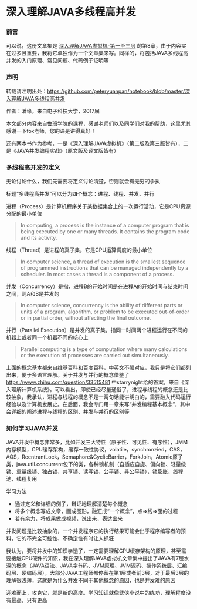# 深入理解JAVA多线程高并发

### 前言

可以说，这份文章集是 [深入理解JAVA虚拟机-第一至三层](https://github.com/peteryuanpan/notebook/blob/master/深入理解JAVA虚拟机-第一至三层) 的第8章，由于内容实在过多且重要，我将它单独作为一个文章集来写。同样的，将包括JAVA多线程高并发的入门原理、常见问题、代码例子证明等

### 声明

转载请注明出处：https://github.com/peteryuanpan/notebook/blob/master/深入理解JAVA多线程高并发

作者：潘缘，来自电子科技大学，2017届

本文部分内容来自鲁班学院的课程，感谢老师们以及同学们对我的帮助，这里尤其感谢一下fox老师，您的课是讲得真好！

还有两本书作为参考，一是《深入理解JAVA虚拟机》（第二版及第三版皆有），二是《JAVA并发编程实战》（原文版及译文版皆有）

### 多线程高并发的定义

无论讨论什么，我们先需要将定义讨论清楚，否则就会有无穷的争执

标题“多线程高并发”可以分为四个概念：进程、线程、并发、并行

进程（Process）是计算机程序关于某数据集合上的一次运行活动，它是CPU资源分配的最小单位

> In computing, a process is the instance of a computer program that is being executed by one or many threads. It contains the program code and its activity.

线程（Thread）是进程的真子集，它是CPU运算调度的最小单位

> In computer science, a thread of execution is the smallest sequence of programmed instructions that can be managed independently by a scheduler. In most cases a thread is a component of a process.

并发（Concurrency）是指，进程B的开始时间是在进程A的开始时间与结束时间之间，则A和B是并发的

> In computer science, concurrency is the ability of different parts or units of a program, algorithm, or problem to be executed out-of-order or in partial order, without affecting the final outcome.

并行（Parallel Execution）是并发的真子集，指同一时间两个进程运行在不同的机器上或者同一个机器不同的核心上

> Parallel computing is a type of computation where many calculations or the execution of processes are carried out simultaneously.

上面的概念基本都来自维基百科和百度百科，中英文不强对应，我只是将它们都列出来，便于多语言理解。关于并发与并行的概念借鉴了 https://www.zhihu.com/question/33515481 中starrynight给的答案，来自《深入理解计算机系统》。可以看出，即使已经尽量通俗了，进程与线程的概念还是比较抽象，我承认，进程与线程的概念不是一两句话能讲明白的，需要融入代码运行经验以及计算机发展史。在后面，我会专门用一章来写“并发编程基本概念”，其中会详细的阐述进程与线程的区别、并发与并行的区别等

### 如何学习JAVA并发

JAVA并发中概念非常多，比如并发三大特性（原子性、可见性、有序性），JMM内存模型，CPU缓存架构，缓存一致性协议，volatile，synchronzied，CAS，AQS，ReentrantLock，Semaphore&CyclicBarrier，ForkJoin，Atomic原子类，java.util.concurrent包下的类，各种锁机制（自适应自旋、偏向锁、轻量级锁、重量级锁、独占锁、共享锁、读写锁、公平锁、非公平锁），锁膨胀，线程池，线程复用

学习方法
- 通过定义和详细的例子，辩证地理解清楚每个概念
- 将多个概念写成文章，画成图形，融汇成“一个概念”，点=>线=>面的过程
- 若有余力，将成果做成视频，说出来，表达出来

并发问题是比较抽象的，一个并发程序它的执行结果可能会出乎程序编写者的预料，它的不完全可控性、不确定性有时让人抓狂

我认为，要将并发中的知识学透了，一定需要理解CPU缓存架构的原理，甚至需要接触CPU硬件的知识，我在深入理解JAVA虚拟机文章集中提出了JAVA有7层水深的概念（JAVA语法、JAVA字节码、JVM原理、JVM源码、操作系统层、汇编码层、硬编码层），大部分JAVA工程师都停留在第1层或者前3层，对于最后3层的理解很浅薄，这就是为什么并发不同于其他概念的原因，也是并发难的原因

迎难而上，攻克它，就是新的高度。学习知识就像武侠小说中的练功，理解程度没有最高，只有更高

